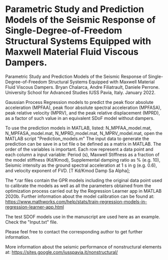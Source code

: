 # Parametric Study and Prediction Models of the Seismic Response of Single-Degree-of-Freedom Structural Systems Equipped with Maxwell Material Fluid Viscous Dampers. 

Parametric Study and Prediction Models of the Seismic Response of
Single-Degree-of-Freedom Structural Systems Equipped with Maxwell Material Fluid Viscous Dampers.
Bryan Chalarca, Andre Filiatrault, Daniele Perrone.
University School for Advanced Studies IUSS Pavia, Italy.
January 2022.

Gaussian Process Regression models to predict the peak floor absolute
acceleration (MPFAA), peak floor absolute spectral acceleration (MPFASA),
peak relative velocity (MPRV), and the peak relative displacement (MPRD),
as a factor of such value in an equivalent SDoF model without dampers.

To use the prediction models in MATLAB, listed:
N_MPFAA_model.mat, N_MPFASA_model.mat, N_MPRD_model.mat, N_MPRV_model.mat,
open the MATLAB script "Prediction_models.m"
The input data to generate the prediction can be save in a txt file o be defined as
a matrix in MATLAB. The order of the variables is important. Each row represent a data point
and each column a input variable: Period (s), Maxwell Stiffness as a fraction of the model
stiffness (Kd/Kmod), Supplemental damping ratio as % (e.g. 10), Seismic intensity as the ground spectral
acceleration at 1 s in g (e.g. 0.6), and velocity exponent of FVD. [T Kd/Kmod Damp Sa Alpha];

The *.rar files contain the GPR models including the original data point used to calibrate the models
as well as all the parameters obtained from the optimization process carried out by the Regression Learner app
in MATLAB 2020b. Further information about the model calibration can be found at:
https://www.mathworks.com/help/stats/train-regression-models-in-regression-learner-app.html

The test SDOF models use in the manuscript are used here as an example. Check the "Input.txt" file.

Please feel free to contact the corresponding author to get further information.

More information about the seismic performance of nonstructural elements at:
https://sites.google.com/iusspavia.it/nonstructural/
